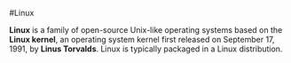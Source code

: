 #Linux

**Linux** is a family of open-source Unix-like operating systems based on the **Linux kernel**, an operating system kernel first released on September 17, 1991, by **Linus Torvalds**. Linux is typically packaged in a Linux distribution.